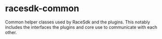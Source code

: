 # racesdk-common

Common helper classes used by RaceSdk and the plugins. This notably includes the interfaces the plugins and core use to communicate with each other.